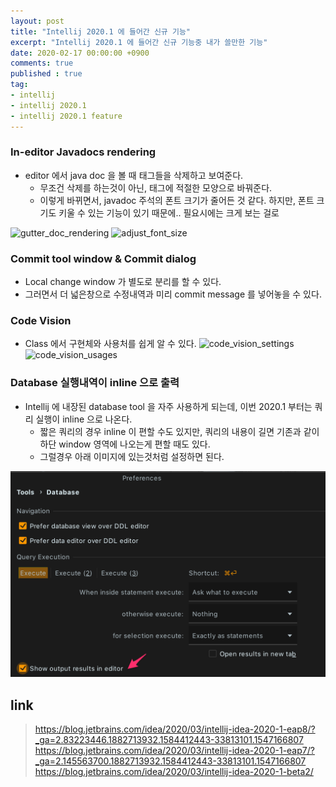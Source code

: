```yaml
---
layout: post
title: "Intellij 2020.1 에 들어간 신규 기능"
excerpt: "Intellij 2020.1 에 들어간 신규 기능중 내가 쓸만한 기능"
date: 2020-02-17 00:00:00 +0900
comments: true
published : true
tag:
- intellij
- intellij 2020.1
- intellij 2020.1 feature
---
```

### In-editor Javadocs rendering
* editor 에서 java doc 을 볼 때 태그들을 삭제하고 보여준다.
  - 무조건 삭제를 하는것이 아닌, 태그에 적절한 모양으로 바꿔준다.
  - 이렇게 바뀌면서, javadoc 주석의 폰트 크기가 줄어든 것 같다.  하지만, 폰트 크기도 키울 수 있는 기능이 있기 때문에.. 필요시에는 크게 보는 걸로

![gutter_doc_rendering](https://d3nmt5vlzunoa1.cloudfront.net/idea/files/2020/03/gutter_doc_rendering.gif)
![adjust_font_size](https://d3nmt5vlzunoa1.cloudfront.net/idea/files/2020/03/adjust_font_size.png)

### Commit tool window & Commit dialog
* Local change window 가 별도로 분리를 할 수 있다.
* 그러면서 더 넓은창으로 수정내역과 미리 commit message 를 넣어놓을 수 있다.

### Code Vision
* Class 에서 구현체와 사용처를 쉽게 알 수 있다.
![code_vision_settings](https://d3nmt5vlzunoa1.cloudfront.net/idea/files/2020/03/code_vision_settings.png) 
![code_vision_usages](https://d3nmt5vlzunoa1.cloudfront.net/idea/files/2020/03/code_vision_usages.png)

### Database 실행내역이 inline 으로 출력
* Intellij 에 내장된 database tool 을 자주 사용하게 되는데, 이번 2020.1 부터는 쿼리 실행이 inline 으로 나온다.
    - 짧은 쿼리의 경우 inline 이 편할 수도 있지만, 쿼리의 내용이 길면 기존과 같이 하단 window 영역에 나오는게 편할 때도 있다.
    - 그럴경우 아래 이미지에 있는것처럼 설정하면 된다.

![database-result-window](/assets/img/posts/intellij_2020_1/database-result-window.png)

## link
> https://blog.jetbrains.com/idea/2020/03/intellij-idea-2020-1-eap8/?_ga=2.83223446.1882713932.1584412443-33813101.1547166807
> https://blog.jetbrains.com/idea/2020/03/intellij-idea-2020-1-eap7/?_ga=2.145563700.1882713932.1584412443-33813101.1547166807
> https://blog.jetbrains.com/idea/2020/03/intellij-idea-2020-1-beta2/

